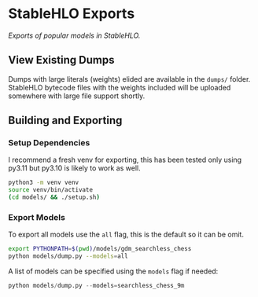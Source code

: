 # StableHLO Exports

_Exports of popular models in StableHLO._

## View Existing Dumps

Dumps with large literals (weights) elided are available in the `dumps/` folder.
StableHLO bytecode files with the weights included will be uploaded somewhere
with large file support shortly.

## Building and Exporting

### Setup Dependencies

I recommend a fresh venv for exporting, this has been tested only using py3.11
but py3.10 is likely to work as well.

```sh
python3 -m venv venv
source venv/bin/activate
(cd models/ && ./setup.sh)
```

### Export Models

To export all models use the `all` flag, this is the default so it can be omit.

```sh
export PYTHONPATH=$(pwd)/models/gdm_searchless_chess
python models/dump.py --models=all
```

A list of models can be specified using the `models` flag if needed:

```py
python models/dump.py --models=searchless_chess_9m
```
